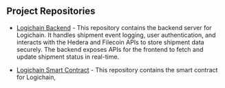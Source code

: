 ## Project Repositories

- [Logichain Backend](https://github.com/udayempire/logistics_backend) -  This repository contains the backend server for Logichain. It handles shipment event logging, user authentication, and interacts with the Hedera and Filecoin APIs to store shipment data securely. The backend exposes APIs for the frontend to fetch and update shipment status in real-time.

- [Logichain Smart Contract](https://github.com/udayempire/logichain-contract) - This repository contains the smart contract for Logichain,
